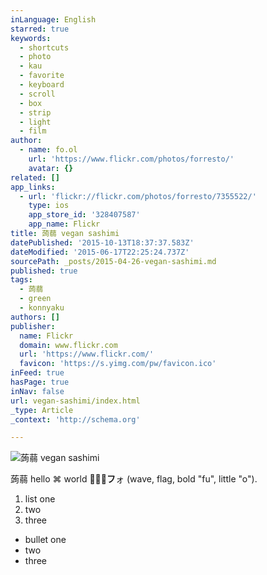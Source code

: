 ```yaml
---
inLanguage: English
starred: true
keywords:
  - shortcuts
  - photo
  - kau
  - favorite
  - keyboard
  - scroll
  - box
  - strip
  - light
  - film
author:
  - name: fo.ol
    url: 'https://www.flickr.com/photos/forresto/'
    avatar: {}
related: []
app_links:
  - url: 'flickr://flickr.com/photos/forresto/7355522/'
    type: ios
    app_store_id: '328407587'
    app_name: Flickr
title: 蒟蒻 vegan sashimi
datePublished: '2015-10-13T18:37:37.583Z'
dateModified: '2015-06-17T22:25:24.737Z'
sourcePath: _posts/2015-04-26-vegan-sashimi.md
published: true
tags:
  - 蒟蒻
  - green
  - konnyaku
authors: []
publisher:
  name: Flickr
  domain: www.flickr.com
  url: 'https://www.flickr.com/'
  favicon: 'https://s.yimg.com/pw/favicon.ico'
inFeed: true
hasPage: true
inNav: false
url: vegan-sashimi/index.html
_type: Article
_context: 'http://schema.org'

---
```

![蒟蒻 vegan sashimi](https://farm1.staticflickr.com/7/7355522_b66e5d3078_m.jpg)

蒟蒻 hello ⌘ world 🌊🇺🇸**フ**ォ (wave, flag, bold "fu", little "o").

1. list one
2. two
3. three

* bullet one
* two
* three